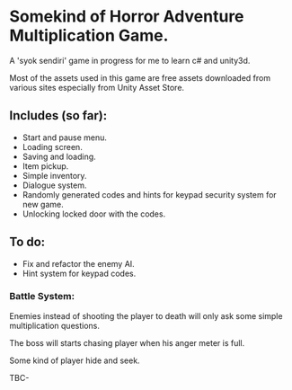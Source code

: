 # Somekind of Horror Adventure Multiplication Game.

A 'syok sendiri' game in progress for me to learn c# and unity3d.

Most of the assets used in this game are free assets downloaded from various sites especially from Unity Asset Store.


## Includes (so far):

- Start and pause menu.
- Loading screen.
- Saving and loading.
- Item pickup.
- Simple inventory.
- Dialogue system.
- Randomly generated codes and hints for keypad security system for new game.
- Unlocking locked door with the codes.


## To do:

- Fix and refactor the enemy AI.
- Hint system for keypad codes.


### Battle System:

Enemies instead of shooting the player to death will only ask some simple multiplication questions.

The boss will starts chasing player when his anger meter is full.

Some kind of player hide and seek.


TBC-


